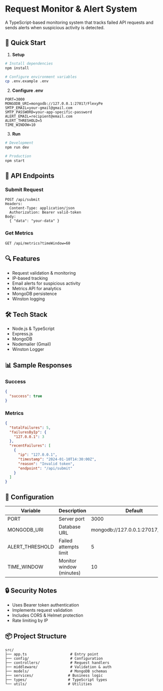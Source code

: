 # Request Monitor & Alert System

A TypeScript-based monitoring system that tracks failed API requests and sends alerts when suspicious activity is detected.

## 🚀 Quick Start

1. **Setup**
```bash
# Install dependencies
npm install

# Configure environment variables
cp .env.example .env
```

2. **Configure .env**
```env
PORT=3000
MONGODB_URI=mongodb://127.0.0.1:27017/FlexyPe
SMTP_EMAIL=your-gmail@gmail.com
SMTP_PASSWORD=your-app-specific-password
ALERT_EMAIL=recipient@email.com
ALERT_THRESHOLD=5
TIME_WINDOW=10
```

3. **Run**
```bash
# Development
npm run dev

# Production
npm start
```

## 📡 API Endpoints

### Submit Request
```http
POST /api/submit
Headers:
  Content-Type: application/json
  Authorization: Bearer valid-token
Body:
  { "data": "your-data" }
```

### Get Metrics
```http
GET /api/metrics?timeWindow=60
```

## 🔍 Features

- Request validation & monitoring
- IP-based tracking
- Email alerts for suspicious activity
- Metrics API for analytics
- MongoDB persistence
- Winston logging

## 🛠️ Tech Stack

- Node.js & TypeScript
- Express.js
- MongoDB
- Nodemailer (Gmail)
- Winston Logger

## 📊 Sample Responses

### Success
```json
{
  "success": true
}
```

### Metrics
```json
{
  "totalFailures": 5,
  "failuresByIp": {
    "127.0.0.1": 3
  },
  "recentFailures": [
    {
      "ip": "127.0.0.1",
      "timestamp": "2024-01-10T14:30:00Z",
      "reason": "Invalid token",
      "endpoint": "/api/submit"
    }
  ]
}
```

## 📝 Configuration

| Variable | Description | Default |
|----------|-------------|---------|
| PORT | Server port | 3000 |
| MONGODB_URI | Database URL | mongodb://127.0.0.1:27017/FlexyPe |
| ALERT_THRESHOLD | Failed attempts limit | 5 |
| TIME_WINDOW | Monitor window (minutes) | 10 |

## 🔒 Security Notes

- Uses Bearer token authentication
- Implements request validation
- Includes CORS & Helmet protection
- Rate limiting by IP

## 📦 Project Structure
```
src/
├── app.ts                    # Entry point
├── config/                   # Configuration
├── controllers/              # Request handlers
├── middleware/               # Validation & auth
├── models/                   # MongoDB schemas
├── services/                # Business logic
├── types/                   # TypeScript types
└── utils/                   # Utilities
```
